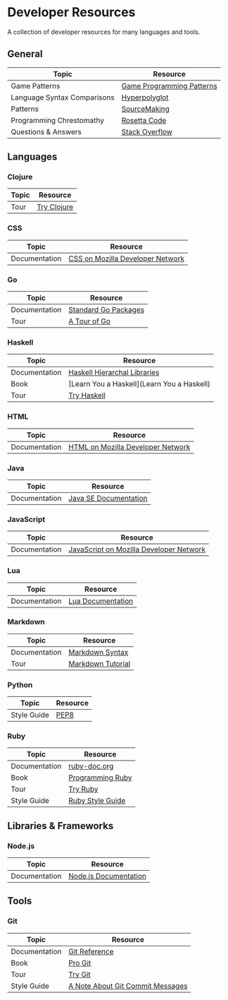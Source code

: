 # Developer Resources
A collection of developer resources for many languages and tools.

## General
Topic | Resource
---|---
Game Patterns | [Game Programming Patterns](http://gameprogrammingpatterns.com/)
Language Syntax Comparisons | [Hyperpolyglot](http://hyperpolyglot.org/)
Patterns | [SourceMaking](http://sourcemaking.com/)
Programming Chrestomathy | [Rosetta Code](http://rosettacode.org/wiki/Rosetta_Code)
Questions & Answers | [Stack Overflow](http://stackoverflow.com/)

## Languages

### Clojure
Topic | Resource
---|---
Tour | [Try Clojure](http://tryclj.com/)

### CSS
Topic | Resource
---|---
Documentation | [CSS on Mozilla Developer Network](https://developer.mozilla.org/en-US/docs/Web/CSS)

### Go
Topic | Resource
---|---
Documentation | [Standard Go Packages](http://golang.org/pkg/)
Tour | [A Tour of Go](http://tour.golang.org/)

### Haskell
Topic | Resource
---|---
Documentation | [Haskell Hierarchal Libraries](http://www.haskell.org/ghc/docs/latest/html/libraries/index.html)
Book | [Learn You a Haskell](Learn You a Haskell)
Tour | [Try Haskell](http://tryhaskell.org/)

### HTML
Topic | Resource
---|---
Documentation | [HTML on Mozilla Developer Network](https://developer.mozilla.org/en-US/docs/Web/HTML)

### Java
Topic | Resource
---|---
Documentation | [Java SE Documentation](http://docs.oracle.com/javase/)

### JavaScript
Topic | Resource
---|---
Documentation | [JavaScript on Mozilla Developer Network](https://developer.mozilla.org/en-US/docs/Web/JavaScript)

### Lua
Topic | Resource
---|---
Documentation | [Lua Documentation](http://www.lua.org/docs.html)

### Markdown
Topic | Resource
---|---
Documentation | [Markdown Syntax](http://daringfireball.net/projects/markdown/syntax)
Tour | [Markdown Tutorial](http://markdowntutorial.com/)

### Python
Topic | Resource
---|---
Style Guide | [PEP8](http://legacy.python.org/dev/peps/pep-0008/)

### Ruby
Topic | Resource
---|---
Documentation | [ruby-doc.org](http://www.ruby-doc.org/)
Book | [Programming Ruby](http://ruby-doc.com/docs/ProgrammingRuby/)
Tour | [Try Ruby](http://tryruby.org/)
Style Guide | [Ruby Style Guide](https://github.com/bbatsov/ruby-style-guide)

## Libraries & Frameworks

### Node.js
Topic | Resource
---|---
Documentation | [Node.js Documentation](http://nodejs.org/documentation/)

## Tools

### Git
Topic | Resource
---|---
Documentation | [Git Reference](http://git-scm.com/docs)
Book | [Pro Git](http://git-scm.com/book/)
Tour | [Try Git](https://try.github.io/)
Style Guide | [A Note About Git Commit Messages](http://tbaggery.com/2008/04/19/a-note-about-git-commit-messages.html)
